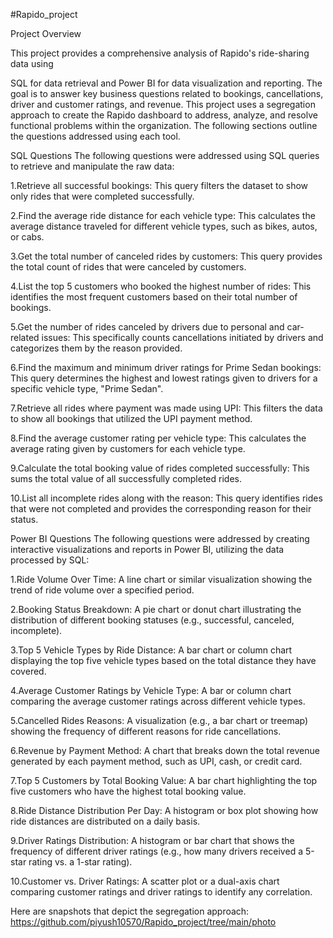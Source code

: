 #Rapido_project


Project Overview 

This project provides a comprehensive analysis of Rapido's ride-sharing data using

SQL for data retrieval and Power BI for data visualization and reporting. The goal is to answer key business questions related to bookings, cancellations, driver and customer ratings, and revenue. This project uses a segregation approach to create the Rapido dashboard to address, analyze, and resolve functional problems within the organization. The following sections outline the questions addressed using each tool.

SQL Questions The following questions were addressed using SQL queries to retrieve and manipulate the raw data:

1.Retrieve all successful bookings: This query filters the dataset to show only rides that were completed successfully.

2.Find the average ride distance for each vehicle type: This calculates the average distance traveled for different vehicle types, such as bikes, autos, or cabs.

3.Get the total number of canceled rides by customers: This query provides the total count of rides that were canceled by customers.

4.List the top 5 customers who booked the highest number of rides: This identifies the most frequent customers based on their total number of bookings.

5.Get the number of rides canceled by drivers due to personal and car-related issues: This specifically counts cancellations initiated by drivers and categorizes them by the reason provided.

6.Find the maximum and minimum driver ratings for Prime Sedan bookings: This query determines the highest and lowest ratings given to drivers for a specific vehicle type, "Prime Sedan".

7.Retrieve all rides where payment was made using UPI: This filters the data to show all bookings that utilized the UPI payment method.

8.Find the average customer rating per vehicle type: This calculates the average rating given by customers for each vehicle type.

9.Calculate the total booking value of rides completed successfully: This sums the total value of all successfully completed rides.

10.List all incomplete rides along with the reason: This query identifies rides that were not completed and provides the corresponding reason for their status.

Power BI Questions The following questions were addressed by creating interactive visualizations and reports in Power BI, utilizing the data processed by SQL:

1.Ride Volume Over Time: A line chart or similar visualization showing the trend of ride volume over a specified period.

2.Booking Status Breakdown: A pie chart or donut chart illustrating the distribution of different booking statuses (e.g., successful, canceled, incomplete).

3.Top 5 Vehicle Types by Ride Distance: A bar chart or column chart displaying the top five vehicle types based on the total distance they have covered.

4.Average Customer Ratings by Vehicle Type: A bar or column chart comparing the average customer ratings across different vehicle types.

5.Cancelled Rides Reasons: A visualization (e.g., a bar chart or treemap) showing the frequency of different reasons for ride cancellations.

6.Revenue by Payment Method: A chart that breaks down the total revenue generated by each payment method, such as UPI, cash, or credit card.

7.Top 5 Customers by Total Booking Value: A bar chart highlighting the top five customers who have the highest total booking value.

8.Ride Distance Distribution Per Day: A histogram or box plot showing how ride distances are distributed on a daily basis.

9.Driver Ratings Distribution: A histogram or bar chart that shows the frequency of different driver ratings (e.g., how many drivers received a 5-star rating vs. a 1-star rating).

10.Customer vs. Driver Ratings: A scatter plot or a dual-axis chart comparing customer ratings and driver ratings to identify any correlation.

Here are snapshots that depict the segregation approach: 
https://github.com/piyush10570/Rapido_project/tree/main/photo
